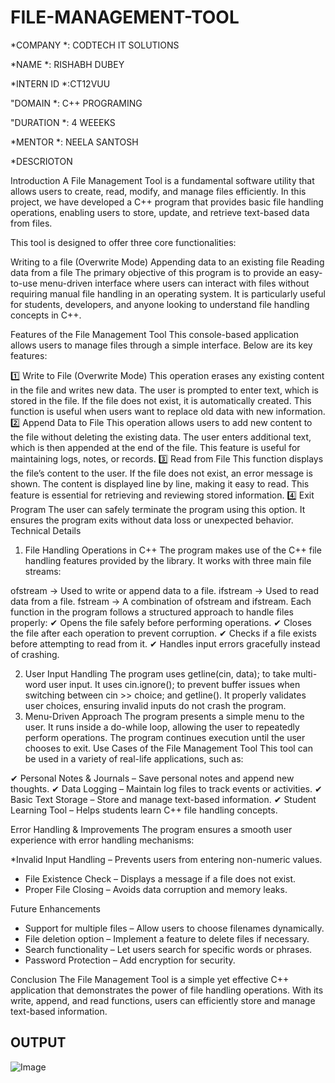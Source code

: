 # FILE-MANAGEMENT-TOOL
*COMPANY *: CODTECH IT SOLUTIONS

*NAME *: RISHABH DUBEY

*INTERN ID *:CT12VUU

"DOMAIN *: C++ PROGRAMING

"DURATION *: 4 WEEEKS

*MENTOR *: NEELA SANTOSH


*DESCRIOTON

Introduction
A File Management Tool is a fundamental software utility that allows users to create, read, modify, and manage files efficiently. In this project, we have developed a C++ program that provides basic file handling operations, enabling users to store, update, and retrieve text-based data from files.

This tool is designed to offer three core functionalities:

Writing to a file (Overwrite Mode)
Appending data to an existing file
Reading data from a file
The primary objective of this program is to provide an easy-to-use menu-driven interface where users can interact with files without requiring manual file handling in an operating system. It is particularly useful for students, developers, and anyone looking to understand file handling concepts in C++.

Features of the File Management Tool
This console-based application allows users to manage files through a simple interface. Below are its key features:

1️⃣ Write to File (Overwrite Mode)
This operation erases any existing content in the file and writes new data.
The user is prompted to enter text, which is stored in the file.
If the file does not exist, it is automatically created.
This function is useful when users want to replace old data with new information.
2️⃣ Append Data to File
This operation allows users to add new content to the file without deleting the existing data.
The user enters additional text, which is then appended at the end of the file.
This feature is useful for maintaining logs, notes, or records.
3️⃣ Read from File
This function displays the file’s content to the user.
If the file does not exist, an error message is shown.
The content is displayed line by line, making it easy to read.
This feature is essential for retrieving and reviewing stored information.
4️⃣ Exit Program
The user can safely terminate the program using this option.
It ensures the program exits without data loss or unexpected behavior.
Technical Details
1. File Handling Operations in C++
The program makes use of the C++ file handling features provided by the <fstream> library. It works with three main file streams:

ofstream → Used to write or append data to a file.
ifstream → Used to read data from a file.
fstream → A combination of ofstream and ifstream.
Each function in the program follows a structured approach to handle files properly:
✔ Opens the file safely before performing operations.
✔ Closes the file after each operation to prevent corruption.
✔ Checks if a file exists before attempting to read from it.
✔ Handles input errors gracefully instead of crashing.

2. User Input Handling
The program uses getline(cin, data); to take multi-word user input.
It uses cin.ignore(); to prevent buffer issues when switching between cin >> choice; and getline().
It properly validates user choices, ensuring invalid inputs do not crash the program.
3. Menu-Driven Approach
The program presents a simple menu to the user.
It runs inside a do-while loop, allowing the user to repeatedly perform operations.
The program continues execution until the user chooses to exit.
Use Cases of the File Management Tool
This tool can be used in a variety of real-life applications, such as:

✔ Personal Notes & Journals – Save personal notes and append new thoughts.
✔ Data Logging – Maintain log files to track events or activities.
✔ Basic Text Storage – Store and manage text-based information.
✔ Student Learning Tool – Helps students learn C++ file handling concepts.

Error Handling & Improvements
The program ensures a smooth user experience with error handling mechanisms:

*Invalid Input Handling – Prevents users from entering non-numeric values.
* File Existence Check – Displays a message if a file does not exist.
* Proper File Closing – Avoids data corruption and memory leaks.

Future Enhancements
* Support for multiple files – Allow users to choose filenames dynamically.
* File deletion option – Implement a feature to delete files if necessary.
* Search functionality – Let users search for specific words or phrases.
* Password Protection – Add encryption for security.

Conclusion
The File Management Tool is a simple yet effective C++ application that demonstrates the power of file handling operations. With its write, append, and read functions, users can efficiently store and manage text-based information.
##  OUTPUT ##
![Image](https://github.com/user-attachments/assets/5d8ea62c-e5e0-43bf-ba44-d3dad630d1d5)
